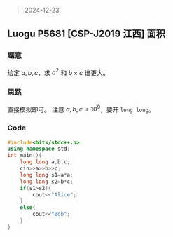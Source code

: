 > 2024-12-23

## Luogu P5681 [CSP-J2019 江西] 面积

### 题意

给定 $a,b,c$，求 $a^2$ 和 $b \times c$ 谁更大。

### 思路

直接模拟即可。
注意 $a,b,c \le 10^9$，要开 `long long`。

### Code

```c++
#include<bits/stdc++.h>
using namespace std;
int main(){
	long long a,b,c;
	cin>>a>>b>>c;
	long long s1=a*a;
	long long s2=b*c;
	if(s1>s2){
		cout<<"Alice";
	}
	else{
		cout<<"Bob";
	}
} 
```